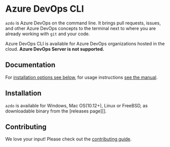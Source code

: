 # Azure DevOps CLI

`azdo` is Azure DevOps on the command line. It brings pull requests, issues, and
other Azure DevOps concepts to the terminal next to where you are already working with
`git` and your code.

Azure DevOps CLI is available for Azure DevOps organizations hosted in the
cloud. **Azure DevOps Server is not supported.**

## Documentation

For [installation options see below](#installation), for usage instructions [see the manual](./docs/azdo.md).

## Installation

`azdo` is available for Windows, Mac OS(10.12+), Linux or FreeBSD, as downloadable binary from the [releases page][].

## Contributing

We love your input! Please check out the [contributing guide](CONTRIBUTING.md).
